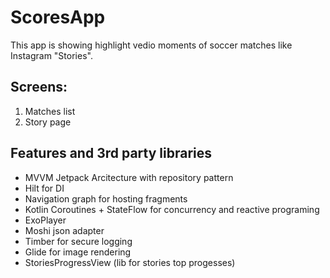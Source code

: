 # ScoresApp
This app is showing highlight vedio moments of soccer matches like Instagram "Stories".

## Screens:
1. Matches list
2. Story page

## Features and 3rd party libraries
- MVVM Jetpack Arcitecture with repository pattern
- Hilt for DI
- Navigation graph for hosting fragments
- Kotlin Coroutines + StateFlow for concurrency and reactive programing
- ExoPlayer
- Moshi json adapter
- Timber for secure logging
- Glide for image rendering
- StoriesProgressView (lib for stories top progesses)
  
